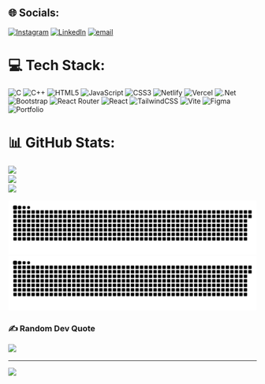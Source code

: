 
## 🌐 Socials:
[![Instagram](https://img.shields.io/badge/Instagram-%23E4405F.svg?logo=Instagram&logoColor=white)](https://instagram.com/sumil_007__)
[![LinkedIn](https://img.shields.io/badge/LinkedIn-%230077B5.svg?logo=linkedin&logoColor=white)]([[https://linkedin.com/in/sumil-dholakiya](https://www.linkedin.com/in/sumil-dholakiya-48aa132a2/)](https://www.linkedin.com/in/sumil-dholakiya-48aa132a2/)) 
[![email](https://img.shields.io/badge/Email-D14836?logo=gmail&logoColor=white)](mailto:sumildholakiya06@gmail.com) 

# 💻 Tech Stack:
![C](https://img.shields.io/badge/c-%2300599C.svg?style=flat&logo=c&logoColor=white) ![C++](https://img.shields.io/badge/c++-%2300599C.svg?style=flat&logo=c%2B%2B&logoColor=white) ![HTML5](https://img.shields.io/badge/html5-%23E34F26.svg?style=flat&logo=html5&logoColor=white) ![JavaScript](https://img.shields.io/badge/javascript-%23323330.svg?style=flat&logo=javascript&logoColor=%23F7DF1E) ![CSS3](https://img.shields.io/badge/css3-%231572B6.svg?style=flat&logo=css3&logoColor=white) ![Netlify](https://img.shields.io/badge/netlify-%23000000.svg?style=flat&logo=netlify&logoColor=#00C7B7) ![Vercel](https://img.shields.io/badge/vercel-%23000000.svg?style=flat&logo=vercel&logoColor=white) ![.Net](https://img.shields.io/badge/.NET-5C2D91?style=flat&logo=.net&logoColor=white) ![Bootstrap](https://img.shields.io/badge/bootstrap-%238511FA.svg?style=flat&logo=bootstrap&logoColor=white) ![React Router](https://img.shields.io/badge/React_Router-CA4245?style=flat&logo=react-router&logoColor=white) ![React](https://img.shields.io/badge/react-%2320232a.svg?style=flat&logo=react&logoColor=%2361DAFB) ![TailwindCSS](https://img.shields.io/badge/tailwindcss-%2338B2AC.svg?style=flat&logo=tailwind-css&logoColor=white) ![Vite](https://img.shields.io/badge/vite-%23646CFF.svg?style=flat&logo=vite&logoColor=white) ![Figma](https://img.shields.io/badge/figma-%23F24E1E.svg?style=flat&logo=figma&logoColor=white) ![Portfolio](https://img.shields.io/badge/Portfolio-%23000000.svg?style=flat&logo=firefox&logoColor=#FF7139)
# 📊 GitHub Stats:
![](https://github-readme-stats.vercel.app/api?username=sumildholakiya&theme=ocean_dark&hide_border=false&include_all_commits=false&count_private=false)<br/>
![](https://nirzak-streak-stats.vercel.app/?user=sumildholakiya&theme=ocean_dark&hide_border=false)<br/>
![](https://github-readme-stats.vercel.app/api/top-langs/?username=sumildholakiya&theme=ocean_dark&hide_border=false&include_all_commits=false&count_private=false&layout=compact)


![Snake animation](https://raw.githubusercontent.com/sumildholakiya/sumildholakiya/output/snake.svg)
<img src="https://raw.githubusercontent.com/sumildholakiya/sumildholakiya/output/snake.svg" alt="Snake animation" />

###

### ✍️ Random Dev Quote
![](https://quotes-github-readme.vercel.app/api?type=horizontal&theme=radical)

---
[![](https://visitcount.itsvg.in/api?id=sumildholakiya&icon=0&color=0)](https://visitcount.itsvg.in)

